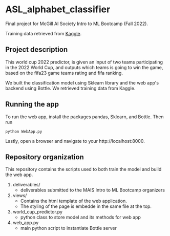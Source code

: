# ASL_alphabet_classifier

Final project for McGill AI Society Intro to ML Bootcamp (Fall 2022). 

Training data retrieved from [Kaggle](https://www.kaggle.com/datasets/brenda89/fifa-world-cup-2022).

## Project description

This world cup 2022 predictor, is given an input of two teams participating in the 2022 World Cup, and outputs which teams is going to win the game, based on the fifa23 game teams rating and fifa ranking. 

We built the classification model using Sklearn library and the web app's backend using Bottle. We retrieved training data from Kaggle.

## Running the app

To run the web app, install the packages pandas, Sklearn, and Bottle. Then run

```
python WebApp.py
```

Lastly, open a browser and navigate to your http://localhost:8000.

## Repository organization

This repository contains the scripts used to both train the model and build the web app.

1. deliverables/
	* deliverables submitted to the MAIS Intro to ML Bootcamp organizers
2. views/
	* Contains the html template of the web application.
	* The styling of the page is embedde in the same file at the top.
5. world_cup_predictor.py
	* python class to store model and its methods for web app
6. web_app.py
	* main python script to instantiate Bottle server
